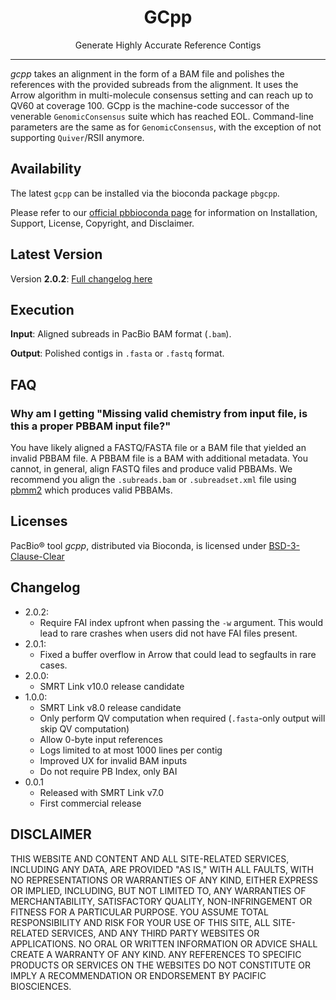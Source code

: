 <h1 align="center">GCpp</h1>
<p align="center">Generate Highly Accurate Reference Contigs</p>

***

_gcpp_ takes an alignment in the form of a BAM file and polishes the references
with the provided subreads from the alignment. It uses the Arrow algorithm in
multi-molecule consensus setting and can reach up to QV60 at coverage 100. GCpp
is the machine-code successor of the venerable ``GenomicConsensus`` suite which
has reached EOL. Command-line parameters are the same as for
``GenomicConsensus``, with the exception of not supporting ``Quiver``/RSII
anymore.

## Availability
The latest `gcpp` can be installed via the bioconda package `pbgcpp`.

Please refer to our [official pbbioconda page](https://github.com/PacificBiosciences/pbbioconda)
for information on Installation, Support, License, Copyright, and Disclaimer.

## Latest Version
Version **2.0.2**: [Full changelog here](#changelog)

## Execution
**Input**: Aligned subreads in PacBio BAM format (`.bam`).

**Output**: Polished contigs in `.fasta` or `.fastq` format.

## FAQ

### Why am I getting "Missing valid chemistry from input file, is this a proper PBBAM input file?"

You have likely aligned a FASTQ/FASTA file or a BAM file that yielded an
invalid PBBAM file. A PBBAM file is a BAM with additional metadata. You cannot,
in general, align FASTQ files and produce valid PBBAMs. We recommend you align
the `.subreads.bam` or `.subreadset.xml` file using
[pbmm2](https://github.com/PacificBiosciences/pbmm2) which produces valid
PBBAMs.

## Licenses
PacBio® tool _gcpp_, distributed via Bioconda, is licensed under
[BSD-3-Clause-Clear](https://spdx.org/licenses/BSD-3-Clause-Clear.html)

## Changelog

 * 2.0.2:
   * Require FAI index upfront when passing the `-w` argument. This would lead to rare crashes when users did not have FAI files present.
 * 2.0.1:
   * Fixed a buffer overflow in Arrow that could lead to segfaults in rare cases.
 * 2.0.0:
   * SMRT Link v10.0 release candidate
 * 1.0.0:
   * SMRT Link v8.0 release candidate
   * Only perform QV computation when required (`.fasta`-only output will skip QV computation)
   * Allow 0-byte input references
   * Logs limited to at most 1000 lines per contig
   * Improved UX for invalid BAM inputs
   * Do not require PB Index, only BAI
 * 0.0.1
   * Released with SMRT Link v7.0
   * First commercial release

## DISCLAIMER
THIS WEBSITE AND CONTENT AND ALL SITE-RELATED SERVICES, INCLUDING ANY DATA, ARE PROVIDED "AS IS," WITH ALL FAULTS, WITH NO REPRESENTATIONS OR WARRANTIES OF ANY KIND, EITHER EXPRESS OR IMPLIED, INCLUDING, BUT NOT LIMITED TO, ANY WARRANTIES OF MERCHANTABILITY, SATISFACTORY QUALITY, NON-INFRINGEMENT OR FITNESS FOR A PARTICULAR PURPOSE. YOU ASSUME TOTAL RESPONSIBILITY AND RISK FOR YOUR USE OF THIS SITE, ALL SITE-RELATED SERVICES, AND ANY THIRD PARTY WEBSITES OR APPLICATIONS. NO ORAL OR WRITTEN INFORMATION OR ADVICE SHALL CREATE A WARRANTY OF ANY KIND. ANY REFERENCES TO SPECIFIC PRODUCTS OR SERVICES ON THE WEBSITES DO NOT CONSTITUTE OR IMPLY A RECOMMENDATION OR ENDORSEMENT BY PACIFIC BIOSCIENCES.
